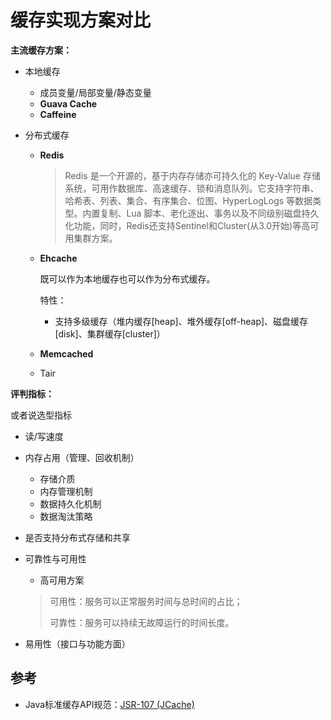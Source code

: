 # 缓存实现方案对比

**主流缓存方案：**

+ 本地缓存

  + 成员变量/局部变量/静态变量
  + **Guava Cache**
  + **Caffeine**

+ 分布式缓存

  + **Redis**

    > Redis 是一个开源的，基于内存存储亦可持久化的 Key-Value 存储系统，可用作数据库、高速缓存、锁和消息队列。它支持字符串、哈希表、列表、集合、有序集合、位图、HyperLogLogs 等数据类型。内置复制、Lua 脚本、老化逐出、事务以及不同级别磁盘持久化功能，同时，Redis还支持Sentinel和Cluster(从3.0开始)等高可用集群方案。

  + **Ehcache**

    既可以作为本地缓存也可以作为分布式缓存。

    特性：

    + 支持多级缓存（堆内缓存[heap]、堆外缓存[off-heap]、磁盘缓存[disk]、集群缓存[cluster]）

  + **Memcached**
  + Tair

**评判指标：**

或者说选型指标

+ 读/写速度

+ 内存占用（管理、回收机制）

  + 存储介质
  + 内存管理机制
  + 数据持久化机制
  + 数据淘汰策略

+ 是否支持分布式存储和共享

+ 可靠性与可用性

  + 高可用方案

  > 可用性：服务可以正常服务时间与总时间的占比；
  >
  > 可靠性：服务可以持续无故障运行的时间长度。

+ 易用性（接口与功能方面）



## 参考

+ Java标准缓存API规范：[JSR-107 (JCache)](https://github.com/jsr107/jsr107spec)